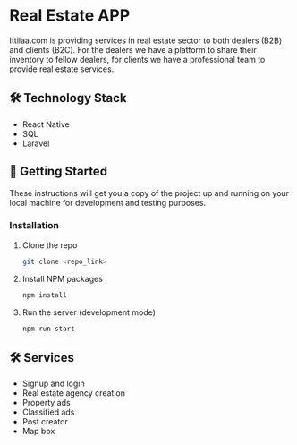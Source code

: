 # Real Estate APP 

Ittilaa.com is providing services in real estate sector to both dealers (B2B) and clients (B2C).
For the dealers we have a platform to share their inventory to fellow dealers, for clients we have a professional team to provide real estate services.

## :hammer_and_wrench: Technology Stack

- React Native
- SQL
- Laravel

## :rocket: Getting Started

These instructions will get you a copy of the project up and running on your local machine for development and testing purposes.

### Installation

1. Clone the repo
   ```bash
   git clone <repo_link>
   ```
2. Install NPM packages
   ```bash
   npm install
   ```
3. Run the server (development mode)
   ```bash
   npm run start
   ```
   
## :hammer_and_wrench: Services

- Signup and login
- Real estate agency creation
- Property ads
- Classified ads
- Post creator
- Map box

